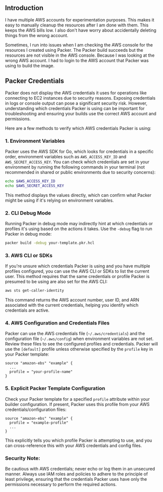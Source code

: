 ## Introduction

I have multiple AWS accounts for experimentation purposes. This makes it easy to manually cleanup the resources after I am done with them. This keeps the AWS bills low. I also don't have worry about accidentally deleting things from the wrong account.

Sometimes, I run into issues when I am checking the AWS console for the resources I created using Packer. The Packer build succeeds but the resources are not visible in the AWS console. Because I was looking at the wrong AWS account. I had to login to the AWS account that Packer was using to build the image.

## Packer Credentials

Packer does not display the AWS credentials it uses for operations like connecting to EC2 instances due to security reasons. Exposing credentials in logs or console output can pose a significant security risk. However, understanding which credentials Packer is using can be important for troubleshooting and ensuring your builds use the correct AWS account and permissions.

Here are a few methods to verify which AWS credentials Packer is using:

### 1. **Environment Variables**

Packer uses the AWS SDK for Go, which looks for credentials in a specific order,  environment variables such as `AWS_ACCESS_KEY_ID` and `AWS_SECRET_ACCESS_KEY`. You can check which credentials are set in your environment by running the following commands in your terminal (not recommended in shared or public environments due to security concerns):

```bash
echo $AWS_ACCESS_KEY_ID
echo $AWS_SECRET_ACCESS_KEY
```

This method displays the values directly, which can confirm what Packer might be using if it's relying on environment variables.

### 2. **CLI Debug Mode**

Running Packer in debug mode may indirectly hint at which credentials or profiles it's using based on the actions it takes. Use the `-debug` flag to run Packer in debug mode:

```bash
packer build -debug your-template.pkr.hcl
```

### 3. **AWS CLI or SDKs**

If you're unsure which credentials Packer is using and you have multiple profiles configured, you can use the AWS CLI or SDKs to list the current user. This method requires that the same credentials or profile Packer is presumed to be using are also set for the AWS CLI:

```bash
aws sts get-caller-identity
```

This command returns the AWS account number, user ID, and ARN associated with the current credentials, helping you identify which credentials are active.

### 4. **AWS Configuration and Credentials Files**

Packer can use the AWS credentials file (`~/.aws/credentials`) and the configuration file (`~/.aws/config`) when environment variables are not set. Review these files to see the configured profiles and credentials. Packer will use the `[default]` profile unless otherwise specified by the `profile` key in your Packer template:

```hcl
source "amazon-ebs" "example" {
  ...
  profile = "your-profile-name"
}
```

### 5. **Explicit Packer Template Configuration**

Check your Packer template for a specified `profile` attribute within your builder configuration. If present, Packer uses this profile from your AWS credentials/configuration files:

```hcl
source "amazon-ebs" "example" {
  profile = "example-profile"
  ...
}
```

This explicitly tells you which profile Packer is attempting to use, and you can cross-reference this with your AWS credentials and config files.

### Security Note:

Be cautious with AWS credentials; never echo or log them in an unsecured manner. Always use IAM roles and policies to adhere to the principle of least privilege, ensuring that the credentials Packer uses have only the permissions necessary to perform the required actions.
